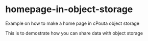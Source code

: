 # homepage-in-object-storage
Example on how to make a home page in cPouta object storage

This is to demostrate how you can share data with object storage
